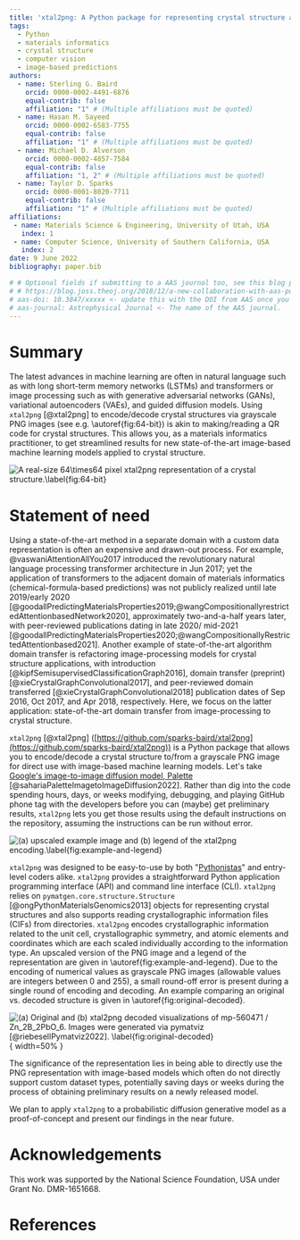 ```yaml
---
title: 'xtal2png: A Python package for representing crystal structure as PNG files'
tags:
  - Python
  - materials informatics
  - crystal structure
  - computer vision
  - image-based predictions
authors:
  - name: Sterling G. Baird
    orcid: 0000-0002-4491-6876
    equal-contrib: false
    affiliation: "1" # (Multiple affiliations must be quoted)
  - name: Hasan M. Sayeed
    orcid: 0000-0002-6583-7755
    equal-contrib: false
    affiliation: "1" # (Multiple affiliations must be quoted)
  - name: Michael D. Alverson
    orcid: 0000-0002-4857-7584
    equal-contrib: false
    affiliation: "1, 2" # (Multiple affiliations must be quoted)
  - name: Taylor D. Sparks
    orcid: 0000-0001-8020-7711
    equal-contrib: false
    affiliation: "1" # (Multiple affiliations must be quoted)
affiliations:
 - name: Materials Science & Engineering, University of Utah, USA
   index: 1
 - name: Computer Science, University of Southern California, USA
   index: 2
date: 9 June 2022
bibliography: paper.bib

# # Optional fields if submitting to a AAS journal too, see this blog post:
# # https://blog.joss.theoj.org/2018/12/a-new-collaboration-with-aas-publishing
# aas-doi: 10.3847/xxxxx <- update this with the DOI from AAS once you know it.
# aas-journal: Astrophysical Journal <- The name of the AAS journal.
---
```


# Summary

The latest advances in machine learning are often in natural language such as with long
short-term memory networks (LSTMs) and transformers or image processing such as with
generative adversarial networks (GANs), variational autoencoders (VAEs), and guided
diffusion models. Using `xtal2png` [@xtal2png] to encode/decode crystal structures via grayscale PNG images (see
e.g. \autoref{fig:64-bit}) is akin to making/reading a QR code for crystal structures.
This allows you, as a materials informatics practitioner, to get streamlined results for
new state-of-the-art image-based machine learning models applied to crystal structure.

![A real-size $64\times64$ pixel `xtal2png` representation of a crystal structure.\label{fig:64-bit}](figures/Zn8B8Pb4O24,volume=623,uid=bc2d.png)

# Statement of need

Using a state-of-the-art method in a separate domain with a custom data representation
is often an expensive and drawn-out process. For example, @vaswaniAttentionAllYou2017
introduced the revolutionary natural language processing transformer architecture in Jun
2017; yet the application of transformers to the adjacent domain of materials
informatics (chemical-formula-based predictions) was not publicly realized until late
2019/early 2020
[@goodallPredictingMaterialsProperties2019;@wangCompositionallyrestrictedAttentionbasedNetwork2020],
approximately two-and-a-half years later, with peer-reviewed publications dating in late
2020/ mid-2021
[@goodallPredictingMaterialsProperties2020;@wangCompositionallyRestrictedAttentionbased2021].
Another example of state-of-the-art algorithm domain transfer is refactoring image-processing models for crystal structure applications, with
introduction [@kipfSemisupervisedClassificationGraph2016], domain transfer (preprint)
[@xieCrystalGraphConvolutional2017], and peer-reviewed domain transferred
[@xieCrystalGraphConvolutional2018] publication dates of Sep 2016, Oct 2017, and Apr
2018, respectively. Here, we focus on the latter application: state-of-the-art domain
transfer from image-processing to crystal structure.

`xtal2png` [@xtal2png]
([https://github.com/sparks-baird/xtal2png](https://github.com/sparks-baird/xtal2png))
is a Python package that allows you to encode/decode a crystal structure to/from a
grayscale PNG image for direct use with image-based machine learning models. Let's take
[Google's image-to-image diffusion model,
Palette](https://iterative-refinement.github.io/palette/)
[@sahariaPaletteImagetoImageDiffusion2022]. Rather than dig into the code spending
hours, days, or weeks modifying, debugging, and playing GitHub phone tag with the
developers before you can (maybe) get preliminary results, `xtal2png` lets you get those
results using the default instructions on the repository, assuming the instructions can
be run without error.

![(a) upscaled example image and (b) legend of the `xtal2png` encoding.\label{fig:example-and-legend}](figures/example-and-legend.png)

`xtal2png` was designed to be easy-to-use by both
"[Pythonistas](https://en.wiktionary.org/wiki/Pythonista)" and entry-level coders alike.
`xtal2png` provides a straightforward Python application programming interface (API) and
command line interface (CLI). `xtal2png` relies on `pymatgen.core.structure.Structure`
[@ongPythonMaterialsGenomics2013] objects for representing crystal structures and also
supports reading crystallographic information files (CIFs) from directories. `xtal2png`
encodes crystallographic information related to the unit cell, crystallographic
symmetry, and atomic elements and coordinates which are each scaled individually
according to the information type. An upscaled version of the PNG image and a legend of
the representation are given in \autoref{fig:example-and-legend}. Due to the encoding of
numerical values as grayscale PNG images (allowable values are integers between 0 and
255), a small round-off error is present during a single round of encoding and decoding.
An example comparing an original vs. decoded structure is given in
\autoref{fig:original-decoded}.

![(a) Original and (b) `xtal2png` decoded visualizations of
[`mp-560471`](https://materialsproject.org/materials/mp-560471/) / $Zn_2B_2PbO_6$. Images were generated via [`pymatviz`](https://github.com/janosh/pymatviz) [@riebesellPymatviz2022]. \label{fig:original-decoded}](figures/original-decoded.png){ width=50% }

The significance of the representation lies in being able to directly use the PNG
representation with image-based models which often do not directly support custom
dataset types, potentially saving days or weeks during the process of obtaining
preliminary results on a newly released model.

We plan to apply `xtal2png` to a probabilistic diffusion generative model as a
proof-of-concept and present our findings in the near future.

<!-- ![Caption for example figure.\label{fig:example}](figure.png) -->

<!-- # Mathematics

Single dollars ($) are required for inline mathematics e.g. $f(x) = e^{\pi/x}$

Double dollars make self-standing equations:

$$\Theta(x) = \left\{\begin{array}{l}
0\textrm{ if } x < 0\cr
1\textrm{ else}
\end{array}\right.$$

You can also use plain \LaTeX for equations
\begin{equation}\label{eq:fourier}
\hat f(\omega) = \int_{-\infty}^{\infty} f(x) e^{i\omega x} dx
\end{equation}
and refer to \autoref{eq:fourier} from text. -->

<!--
# Citations
Citations to entries in paper.bib should be in
[rMarkdown](http://rmarkdown.rstudio.com/authoring_bibliographies_and_citations.html)
format.

If you want to cite a software repository URL (e.g. something on GitHub without a preferred
citation) then you can do it with the example BibTeX entry below for @fidgit.

For a quick reference, the following citation commands can be used:
- `@author:2001`  ->  "Author et al. (2001)"
- `[@author:2001]` -> "(Author et al., 2001)"
- `[@author1:2001; @author2:2001]` -> "(Author1 et al., 2001; Author2 et al., 2002)" -->

<!-- # Figures

Figures can be included like this:
![Caption for example figure.\label{fig:example}](figure.png)
and referenced from text using \autoref{fig:example}.

Figure sizes can be customized by adding an optional second parameter:
![Caption for example figure.](figure.png){ width=20% } -->

# Acknowledgements

This work was supported by the National Science Foundation, USA under Grant No. DMR-1651668.

# References

